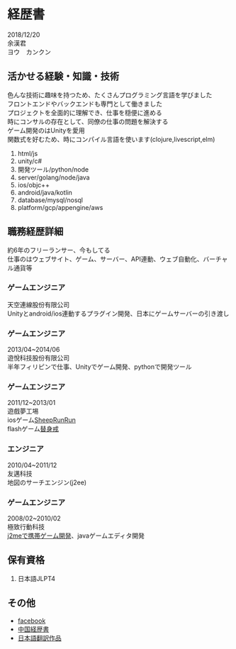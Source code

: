 # 経歴書
2018/12/20  
余漢君  
ヨウ　カンクン  

## 活かせる経験・知識・技術
色んな技術に趣味を持つため、たくさんプログラミング言語を学びました  
フロントエンドやバックエンドも専門として働きました  
プロジェクトを全面的に理解でき、仕事を穏便に進める  
時にコンサルの存在として、同僚の仕事の問題を解決する  
ゲーム開発のはUnityを愛用  
関数式を好むため、時にコンパイル言語を使います(clojure,livescript,elm)  
1. html/js
2. unity/c#
3. 開発ツール/python/node
4. server/golang/node/java
5. ios/objc++
6. android/java/kotlin
7. database/mysql/nosql
8. platform/gcp/appengine/aws

## 職務経歴詳細
約6年のフリーランサー、今もしてる  
仕事のはウェブサイト、ゲーム、サーバー、API連動、ウェブ自動化、バーチャル通貨等  

### ゲームエンジニア
天空連線股份有限公司  
Unityとandroid/ios連動するプラグイン開発、日本にゲームサーバーの引き渡し

### ゲームエンジニア
2013/04~2014/06  
遊悅科技股份有限公司  
半年フィリピンで仕事、Unityでゲーム開発、pythonで開発ツール

### ゲームエンジニア
2011/12~2013/01  
遊戲夢工埸  
iosゲーム[SheepRunRun](https://www.youtube.com/watch?v=KLzvoD4S6f0)  
flashゲーム[替身戒](https://www.youtube.com/watch?v=iJNzlbMn0bs)  

### エンジニア
2010/04~2011/12  
友邁科技  
地図のサーチエンジン(j2ee)  

### ゲームエンジニア
2008/02~2010/02  
極致行動科技  
[j2meで携帯ゲーム開発](https://github.com/HanYu1983/HanWork/tree/master/spec)、javaゲームエディタ開発  

## 保有資格
1. 日本語JLPT4

## その他
- [facebook](https://www.facebook.com/han.yu.100)
- [中国経歴書](readme.md)
- [日本語翻訳作品](https://github.com/HanYu1983/HanWork/blob/master/translate/tumitobatu10.md)
